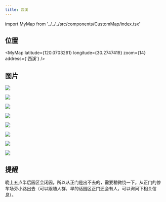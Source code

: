 ```yaml
---
title: 西溪
---
```


import MyMap from '../../../src/components/CustomMap/index.tsx'

## 位置

<MyMap 
    latitude={120.0703291}
    longitude={30.2747419}
    zoom={14}
    address={'西溪'}
/>

## 图片

![](https://oss.kinda.info/image/202303251310246.jpeg)

![](https://oss.kinda.info/image/202303251310028.jpeg)

![](https://oss.kinda.info/image/202303251310191.jpeg)

![](https://oss.kinda.info/image/202303251310860.jpeg)

![](https://oss.kinda.info/image/202303251310501.jpeg)

![](https://oss.kinda.info/image/202303251310073.jpeg)

![](https://oss.kinda.info/image/202303251310740.jpeg)

![](https://oss.kinda.info/image/202303251310808.jpeg)

## 提醒

晚上五点半后园区会闭园，所以从正门是出不去的，需要稍微绕一下，从正门的停车场旁小路出去（可以跟随人群，早的话园区正门还会有人，可以询问下相关信息）。
